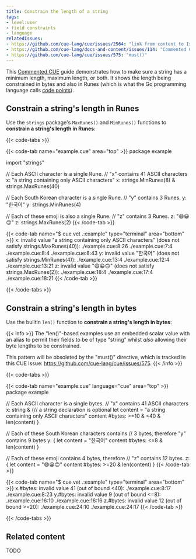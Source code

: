 ```yaml
---
title: Constrain the length of a string
tags:
- level:user
- field constraints
- language
relatedIssues:
- https://github.com/cue-lang/cue/issues/2564: "link from content to Issue"
- https://github.com/cue-lang/docs-and-content/issues/114: "Commented CUE explainer"
- https://github.com/cue-lang/cue/issues/575: "must()"
---
```


This [Commented CUE](FIXME:explainer) guide demonstrates how to make sure a
string has a minimum length, maximum length, or both. It shows the length being
constrained in bytes and also in Runes (which is what the Go programming
language calls [code points](https://go.dev/blog/strings)).

## Constrain a string's length in Runes

Use the `strings` package's `MaxRunes()` and `MinRunes()` functions to
**constrain a string's length in Runes**:

{{< code-tabs >}}

{{< code-tab name="example.cue" area="top" >}}
package example

import "strings"

// Each ASCII character is a single Rune.
// "x" contains 41 ASCII characters
x: "a string containing only ASCII characters"
x: strings.MinRunes(8) & strings.MaxRunes(40)

// Each South Korean character is a single Rune.
// "y" contains 3 Runes.
y: "한국어"
y: strings.MinRunes(4)

// Each of these emoji is also a single Rune.
// "z" contains 3 Runes.
z: "😄😀🙃"
z: strings.MaxRunes(2)
{{< /code-tab >}}

{{< code-tab name="$ cue vet .:example" type="terminal" area="bottom" >}}
x: invalid value "a string containing only ASCII characters" (does not satisfy strings.MaxRunes(40)):
    ./example.cue:8:26
    ./example.cue:7:4
    ./example.cue:8:4
    ./example.cue:8:43
y: invalid value "한국어" (does not satisfy strings.MinRunes(4)):
    ./example.cue:13:4
    ./example.cue:12:4
    ./example.cue:13:21
z: invalid value "😄😀🙃" (does not satisfy strings.MaxRunes(2)):
    ./example.cue:18:4
    ./example.cue:17:4
    ./example.cue:18:21
{{< /code-tab >}}

{{< /code-tabs >}}

## Constrain a string's length in bytes

Use the builtin `len()` function to **constrain a string's length in bytes**:

{{< info >}}
The "len()"-based examples use an embedded scalar value with an alias to permit
their fields to be of type "string" whilst *also* allowing their byte lengths
to be constrained.

This pattern will be obsoleted by the "must()" directive, which is tracked
in this CUE Issue: <https://github.com/cue-lang/cue/issues/575>.
{{< /info >}}

{{< code-tabs >}}

{{< code-tab name="example.cue" language="cue" area="top" >}}
package example

// Each ASCII character is a single bytes.
// "x" contains 41 ASCII characters
x: string & {// a string declaration is optional
	let content = "a string containing only ASCII characters"
	content
	#bytes: >=10 & <40 & len(content)
}

// Each of these South Korean characters contains
// 3 bytes, therefore "y" contains 9 bytes
y: {
	let content = "한국어"
	content
	#bytes: <=8 & len(content)
}

// Each of these emoji contains 4 bytes, therefore
// "z" contains 12 bytes.
z: {
	let content = "😄😀🙃"
	content
	#bytes: >=20 & len(content)
}
{{< /code-tab >}}

{{< code-tab name="$ cue vet .:example" type="terminal" area="bottom" >}}
x.#bytes: invalid value 41 (out of bound <40):
    ./example.cue:8:17
    ./example.cue:8:23
y.#bytes: invalid value 9 (out of bound <=8):
    ./example.cue:16:10
    ./example.cue:16:16
z.#bytes: invalid value 12 (out of bound >=20):
    ./example.cue:24:10
    ./example.cue:24:17
{{< /code-tab >}}

{{< /code-tabs >}}

## Related content

TODO
